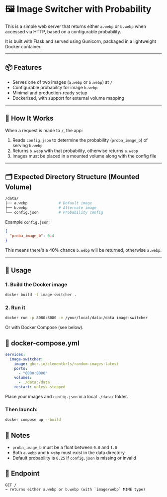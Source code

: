 # 🖼️ Image Switcher with Probability

This is a simple web server that returns either `a.webp` or `b.webp` when accessed via HTTP, based on a configurable probability.

It is built with Flask and served using Gunicorn, packaged in a lightweight Docker container.

---

## 📦 Features

- Serves one of two images (`a.webp` or `b.webp`) at `/`
- Configurable probability for image `b.webp`
- Minimal and production-ready setup
- Dockerized, with support for external volume mapping

---

## 🧠 How It Works

When a request is made to `/`, the app:

1. Reads `config.json` to determine the probability (`proba_image_b`) of serving `b.webp`
2. Returns `b.webp` with that probability, otherwise returns `a.webp`
3. Images must be placed in a mounted volume along with the config file

---

## 🗂️ Expected Directory Structure (Mounted Volume)

```bash
/data/
├── a.webp              # Default image
├── b.webp              # Alternate image
└── config.json         # Probability config
````

Example `config.json`:

```json
{
  "proba_image_b": 0.4
}
```

This means there's a 40% chance `b.webp` will be returned, otherwise `a.webp`.

---

## 🚀 Usage

### 1. Build the Docker image

```bash
docker build -t image-switcher .
```

### 2. Run it

```bash
docker run -p 8080:8080 -v /your/local/data:/data image-switcher
```

Or with Docker Compose (see below).


## 🐳 docker-compose.yml

```yaml
services:
  image-switcher:
    image: ghcr.io/clementbrls/random-images:latest
    ports:
      - "8080:8080"
    volumes:
      - ./data:/data
    restart: unless-stopped
```

Place your images and `config.json` in a local `./data/` folder.

### Then launch:

```bash
docker compose up --build
```


## 📝 Notes

* `proba_image_b` must be a float between `0.0` and `1.0`
* Both `a.webp` and `b.webp` must exist in the data directory
* Default probability is `0.25` if `config.json` is missing or invalid


## 📍 Endpoint

```
GET /
→ returns either a.webp or b.webp (with `image/webp` MIME type)
```

